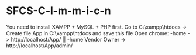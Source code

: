 # SFCS-C-l-m-m-i-c-n
You need to install XAMPP + MySQL + PHP first.
Go to C:\xampp\htdocs
-> Create file App in C:\xampp\htdocs and save this file
Open chrome: 
  -home -> http://localhost/App/  ||
  -home Vendor Owner -> http://localhost/App/admin/
